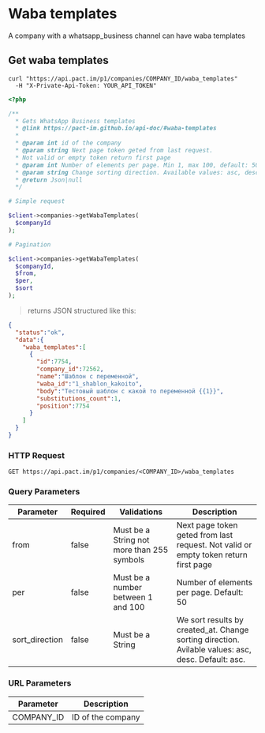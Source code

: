 # Waba templates

A company with a whatsapp_business channel can have waba templates

## Get waba templates

```shell
curl "https://api.pact.im/p1/companies/COMPANY_ID/waba_templates"
  -H "X-Private-Api-Token: YOUR_API_TOKEN"
```

```php
<?php

/**
  * Gets WhatsApp Business templates
  * @link https://pact-im.github.io/api-doc/#waba-templates
  *
  * @param int id of the company
  * @param string Next page token geted from last request.
  * Not valid or empty token return first page
  * @param int Number of elements per page. Min 1, max 100, default: 50
  * @param string Change sorting direction. Available values: asc, desc. Default: asc.
  * @return Json|null
  */

# Simple request

$client->companies->getWabaTemplates(
  $companyId
);

# Pagination

$client->companies->getWabaTemplates(
  $companyId,
  $from,
  $per,
  $sort
);
```

> returns JSON structured like this:

```json
{
  "status":"ok",
  "data":{
    "waba_templates":[
      {
        "id":7754,
        "company_id":72562,
        "name":"Шаблон с переменной",
        "waba_id":"1_shablon_kakoito",
        "body":"Тестовый шаблон с какой то переменной {{1}}",
        "substitutions_count":1,
        "position":7754
      }
    ]
  }
}
```

### HTTP Request

`GET https://api.pact.im/p1/companies/<COMPANY_ID>/waba_templates`

### Query Parameters

Parameter | Required | Validations | Description
--------- | -------- | ----------- | -----------
from | false | Must be a String not more than 255 symbols | Next page token geted from last request. Not valid or empty token return first page
per | false | Must be a number between 1 and 100 | Number of elements per page. Default: 50
sort_direction | false | Must be a String | We sort results by created_at. Change sorting direction. Avilable values: asc, desc. Default: asc.

### URL Parameters

Parameter | Description
--------- | -----------
COMPANY_ID | ID of the company
